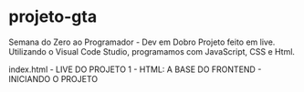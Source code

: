 # projeto-gta
Semana do Zero ao Programador - Dev em Dobro
Projeto feito em live.
Utilizando o Visual Code Studio, programamos com JavaScript, CSS e Html.

index.html - LIVE DO PROJETO 1 - HTML: A BASE DO FRONTEND - INICIANDO O PROJETO
